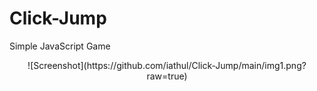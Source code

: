 # Click-Jump
Simple JavaScript Game

<p align ="center">
    <!-- <img src="https://raw.githubuser/content.com/iathul/Click-Jump/main/img1.png" width="500" height="400"/> <br>
    <img src="https://raw.githubuser/content.com/iathul/Click-Jump/main/img2.png" width="500" height="400"/> -->
    ![Screenshot](https://github.com/iathul/Click-Jump/main/img1.png?raw=true)
</p>